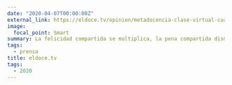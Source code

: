 ```yaml
---
date: "2020-04-07T00:00:00Z"
external_link: https://eldoce.tv/opinion/metadocencia-clase-virtual-cuarentena-coronavirus-la-felicidad-compartida-se-multiplica-la-pena-compartida-disminuye_97495
image:
  focal_point: Smart
summary: La felicidad compartida se multiplica, la pena compartida disminuye
tags:
  - prensa
title: eldoce.tv
tags:
  - 2020
---
```

